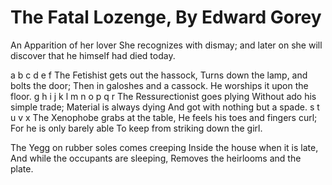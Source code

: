 # The Fatal Lozenge, By Edward Gorey

An Apparition of her lover She recognizes with dismay;
and later on she will discover that he himself had died today.


a
b
c
d
e
f
The Fetishist gets out the hassock,
Turns down the lamp, and bolts the door;
Then in galoshes and a cassock.
He worships it upon the floor.
g
h
i
j
k
l
m
n
o
p
q
r
The Ressurectionist goes plying
Without ado his simple trade;
Material is always dying
And got with nothing but a spade.
s
t
u
v
x
The Xenophobe grabs at the table,
He feels his toes and fingers curl;
For he is only barely able
To keep from striking down the girl.

The Yegg on rubber soles comes creeping
Inside the house when it is late,
And while the occupants are sleeping,
Removes the heirlooms and the plate.
